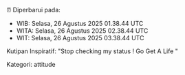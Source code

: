 ⏰ Diperbarui pada:
- WIB: Selasa, 26 Agustus 2025 01.38.44 UTC
- WITA: Selasa, 26 Agustus 2025 02.38.44 UTC
- WIT: Selasa, 26 Agustus 2025 03.38.44 UTC

Kutipan Inspiratif:
"Stop checking my status ! Go Get A Life "


Kategori: attitude

